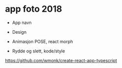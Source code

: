 # app foto 2018


- App navn

- Design

- Animasjon POSE, react morph

- Rydde og slett, kode/style

https://github.com/wmonk/create-react-app-typescript
